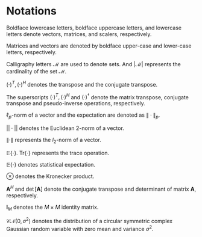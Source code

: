 <html>

<script>
MathJax = {
  tex: {
    inlineMath: [['$', '$'], ['\\(', '\\)']]
  },
  svg: {
    fontCache: 'global'
  }
};
</script>

<script type="text/javascript" id="MathJax-script" async
  src="https://cdn.jsdelivr.net/npm/mathjax@3/es5/tex-svg.js">
</script>
</html>

# Notations

Boldface lowercase letters, boldface uppercase letters, and lowercase letters denote vectors, matrices, and scalers, respectively. 

Matrices and vectors are denoted by boldface upper-case and lower-case letters, respectively. 

Calligraphy letters $\mathcal{M}$ are used to denote sets. And $|\mathcal{M}|$ represents the cardinality of the set $\mathcal{M}$.

 $(\cdot)^T,(\cdot)^H$ denotes the transpose and the conjugate transpose.

The superscripts $(\cdot)^T,(\cdot)^H$ and $(\cdot)^{\dagger}$ denote the matrix transpose, conjugate transpose and pseudo-inverse operations, respectively.

 $\ell_p$-norm of a vector and the expectation are denoted as $\|\cdot\|_p$.

$||\cdot||$ denotes the Euclidean 2-norm of a vector.

$\|\cdot\|$ represents the $l_2$-norm of a vector.

$\mathbb{E}\{\cdot\}$. Tr$\{\cdot\}$ represents the trace operation.

 $\mathbb{E}\{\cdot\}$ denotes statistical expectation.

 $\otimes$ denotes the Kronecker product.

$\mathbf{A}^H$ and $\operatorname{det}[\mathbf{A}]$ denote the conjugate transpose and determinant of matrix $\mathbf{A}$, respectively. 

 $\mathbf{I}_M$ denotes the $M \times M$ identity matrix.

 $\mathcal{C} \mathcal{N}\left(0, \sigma^2\right)$ denotes the distribution of a circular symmetric complex Gaussian random variable with zero mean and variance $\sigma^2$.